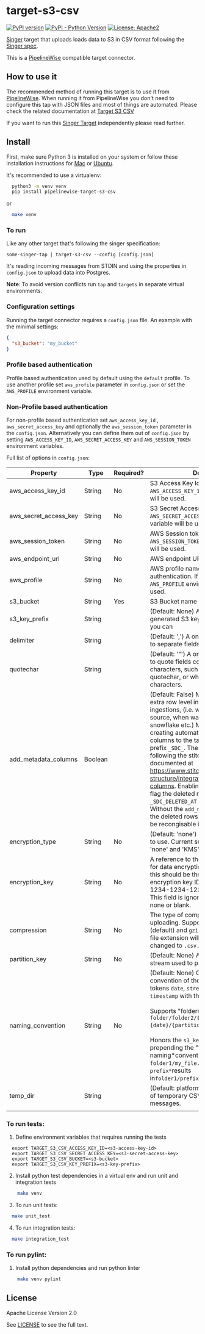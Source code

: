 # target-s3-csv

[![PyPI version](https://badge.fury.io/py/pipelinewise-target-s3-csv.svg)](https://badge.fury.io/py/pipelinewise-target-s3-csv)
[![PyPI - Python Version](https://img.shields.io/pypi/pyversions/pipelinewise-target-s3-csv.svg)](https://pypi.org/project/pipelinewise-target-s3-csv/)
[![License: Apache2](https://img.shields.io/badge/License-Apache2-yellow.svg)](https://opensource.org/licenses/Apache-2.0)

[Singer](https://www.singer.io/) target that uploads loads data to S3 in CSV format
following the [Singer spec](https://github.com/singer-io/getting-started/blob/master/docs/SPEC.md).

This is a [PipelineWise](https://transferwise.github.io/pipelinewise) compatible target connector.

## How to use it

The recommended method of running this target is to use it from [PipelineWise](https://transferwise.github.io/pipelinewise). When running it from PipelineWise you don't need to configure this tap with JSON files and most of things are automated. Please check the related documentation at [Target S3 CSV](https://transferwise.github.io/pipelinewise/connectors/targets/s3_csv.html)

If you want to run this [Singer Target](https://singer.io) independently please read further.

## Install

First, make sure Python 3 is installed on your system or follow these
installation instructions for [Mac](http://docs.python-guide.org/en/latest/starting/install3/osx/) or
[Ubuntu](https://www.digitalocean.com/community/tutorials/how-to-install-python-3-and-set-up-a-local-programming-environment-on-ubuntu-16-04).

It's recommended to use a virtualenv:

```bash
  python3 -m venv venv
  pip install pipelinewise-target-s3-csv
```

or

```bash
  make venv
```

### To run

Like any other target that's following the singer specification:

`some-singer-tap | target-s3-csv --config [config.json]`

It's reading incoming messages from STDIN and using the properties in `config.json` to upload data into Postgres.

**Note**: To avoid version conflicts run `tap` and `targets` in separate virtual environments.

### Configuration settings

Running the target connector requires a `config.json` file. An example with the minimal settings:

```json
{
  "s3_bucket": "my_bucket"
}
```

### Profile based authentication

Profile based authentication used by default using the `default` profile. To use another profile set `aws_profile` parameter in `config.json` or set the `AWS_PROFILE` environment variable.

### Non-Profile based authentication

For non-profile based authentication set `aws_access_key_id` , `aws_secret_access_key` and optionally the `aws_session_token` parameter in the `config.json`. Alternatively you can define them out of `config.json` by setting `AWS_ACCESS_KEY_ID`, `AWS_SECRET_ACCESS_KEY` and `AWS_SESSION_TOKEN` environment variables.

Full list of options in `config.json`:

| Property              | Type    | Required? | Description                                                                                                                                                                                                                                                                                                                                                                                                                                                                                                                                                                                                                                                                          |
| --------------------- | ------- | --------- | ------------------------------------------------------------------------------------------------------------------------------------------------------------------------------------------------------------------------------------------------------------------------------------------------------------------------------------------------------------------------------------------------------------------------------------------------------------------------------------------------------------------------------------------------------------------------------------------------------------------------------------------------------------------------------------ |
| aws_access_key_id     | String  | No        | S3 Access Key Id. If not provided, `AWS_ACCESS_KEY_ID` environment variable will be used.                                                                                                                                                                                                                                                                                                                                                                                                                                                                                                                                                                                            |
| aws_secret_access_key | String  | No        | S3 Secret Access Key. If not provided, `AWS_SECRET_ACCESS_KEY` environment variable will be used.                                                                                                                                                                                                                                                                                                                                                                                                                                                                                                                                                                                    |
| aws_session_token     | String  | No        | AWS Session token. If not provided, `AWS_SESSION_TOKEN` environment variable will be used.                                                                                                                                                                                                                                                                                                                                                                                                                                                                                                                                                                                           |
| aws_endpoint_url      | String  | No        | AWS endpoint URL.                                                                                                                                                                                                                                                                                                                                                                                                                                                                                                                                                                                                                                                                    |
| aws_profile           | String  | No        | AWS profile name for profile based authentication. If not provided, `AWS_PROFILE` environment variable will be used.                                                                                                                                                                                                                                                                                                                                                                                                                                                                                                                                                                 |
| s3_bucket             | String  | Yes       | S3 Bucket name                                                                                                                                                                                                                                                                                                                                                                                                                                                                                                                                                                                                                                                                       |
| s3_key_prefix         | String  |           | (Default: None) A static prefix before the generated S3 key names. Using prefixes you can                                                                                                                                                                                                                                                                                                                                                                                                                                                                                                                                                                                            |
| delimiter             | String  |           | (Default: ',') A one-character string used to separate fields.                                                                                                                                                                                                                                                                                                                                                                                                                                                                                                                                                                                                                       |
| quotechar             | String  |           | (Default: '"') A one-character string used to quote fields containing special characters, such as the delimiter or quotechar, or which contain new-line characters.                                                                                                                                                                                                                                                                                                                                                                                                                                                                                                                  |
| add_metadata_columns  | Boolean |           | (Default: False) Metadata columns add extra row level information about data ingestions, (i.e. when was the row read in source, when was inserted or deleted in snowflake etc.) Metadata columns are creating automatically by adding extra columns to the tables with a column prefix `_SDC_`. The column names are following the stitch naming conventions documented at https://www.stitchdata.com/docs/data-structure/integration-schemas#sdc-columns. Enabling metadata columns will flag the deleted rows by setting the `_SDC_DELETED_AT` metadata column. Without the `add_metadata_columns` option the deleted rows from singer taps will not be recongisable in Snowflake. |
| encryption_type       | String  | No        | (Default: 'none') The type of encryption to use. Current supported options are: 'none' and 'KMS'.                                                                                                                                                                                                                                                                                                                                                                                                                                                                                                                                                                                    |
| encryption_key        | String  | No        | A reference to the encryption key to use for data encryption. For KMS encryption, this should be the name of the KMS encryption key ID (e.g. '1234abcd-1234-1234-1234-1234abcd1234'). This field is ignored if 'encryption_type' is none or blank.                                                                                                                                                                                                                                                                                                                                                                                                                                   |
| compression           | String  | No        | The type of compression to apply before uploading. Supported options are `none` (default) and `gzip`. For gzipped files, the file extension will automatically be changed to `.csv.gz` for all files.                                                                                                                                                                                                                                                                                                                                                                                                                                                                                |
| partition_key         | String  | No        | (Default: None) Attribute in RECORD stream used to partition files by.                                                                                                                                                                                                                                                                                                                                                                                                                                                                                                                                                                                                               |
| naming_convention     | String  | No        | (Default: None) Custom naming convention of the s3 key. Replaces tokens `date`, `stream`, `partition_key`, and `timestamp` with the appropriate values. <br><br>Supports "folders" in s3 keys e.g. `folder/folder2/{stream}/export_date={date}/{partition_key}_{timestamp}.csv`. <br><br>Honors the `s3_key_prefix`, if set, by prepending the "filename". E.g. naming*convention = `folder1/my_file.csv` and s3_key_prefix = `prefix*`results in`folder1/prefix_my_file.csv`                                                                                                                                                                                                        |
| temp_dir              | String  |           | (Default: platform-dependent) Directory of temporary CSV files with RECORD messages.                                                                                                                                                                                                                                                                                                                                                                                                                                                                                                                                                                                                 |
|                       |

### To run tests:

1. Define environment variables that requires running the tests

```
  export TARGET_S3_CSV_ACCESS_KEY_ID=<s3-access-key-id>
  export TARGET_S3_CSV_SECRET_ACCESS_KEY=<s3-secret-access-key>
  export TARGET_S3_CSV_BUCKET=<s3-bucket>
  export TARGET_S3_CSV_KEY_PREFIX=<s3-key-prefix>
```

2. Install python test dependencies in a virtual env and run unit and integration tests

```bash
    make venv
```

3. To run unit tests:

```bash
  make unit_test
```

4. To run integration tests:

```bash
  make integration_test
```

### To run pylint:

1. Install python dependencies and run python linter

```bash
    make venv pylint
```

## License

Apache License Version 2.0

See [LICENSE](LICENSE) to see the full text.
